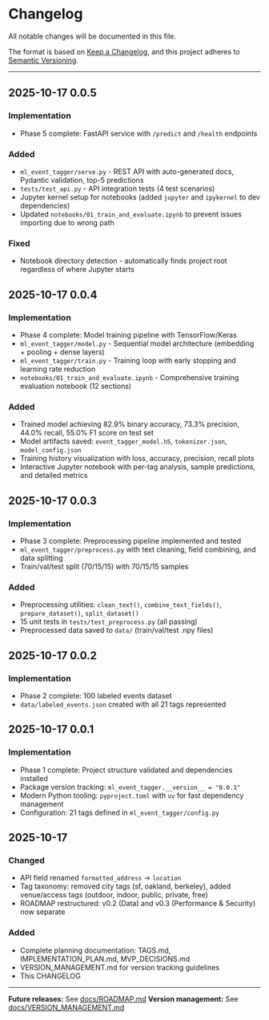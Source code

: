 # Changelog

All notable changes will be documented in this file.

The format is based on [Keep a Changelog](https://keepachangelog.com/en/1.0.0/),
and this project adheres to [Semantic Versioning](https://semver.org/spec/v2.0.0.html).

---

## 2025-10-17 0.0.5

### Implementation

-   Phase 5 complete: FastAPI service with `/predict` and `/health` endpoints

### Added

-   `ml_event_tagger/serve.py` - REST API with auto-generated docs, Pydantic validation, top-5 predictions
-   `tests/test_api.py` - API integration tests (4 test scenarios)
-   Jupyter kernel setup for notebooks (added `jupyter` and `ipykernel` to dev dependencies)
-   Updated `notebooks/01_train_and_evaluate.ipynb` to prevent issues importing due to wrong path

### Fixed

-   Notebook directory detection - automatically finds project root regardless of where Jupyter starts

## 2025-10-17 0.0.4

### Implementation

-   Phase 4 complete: Model training pipeline with TensorFlow/Keras
-   `ml_event_tagger/model.py` - Sequential model architecture (embedding + pooling + dense layers)
-   `ml_event_tagger/train.py` - Training loop with early stopping and learning rate reduction
-   `notebooks/01_train_and_evaluate.ipynb` - Comprehensive training evaluation notebook (12 sections)

### Added

-   Trained model achieving 82.9% binary accuracy, 73.3% precision, 44.0% recall, 55.0% F1 score on test set
-   Model artifacts saved: `event_tagger_model.h5`, `tokenizer.json`, `model_config.json`
-   Training history visualization with loss, accuracy, precision, recall plots
-   Interactive Jupyter notebook with per-tag analysis, sample predictions, and detailed metrics

## 2025-10-17 0.0.3

### Implementation

-   Phase 3 complete: Preprocessing pipeline implemented and tested
-   `ml_event_tagger/preprocess.py` with text cleaning, field combining, and data splitting
-   Train/val/test split (70/15/15) with 70/15/15 samples

### Added

-   Preprocessing utilities: `clean_text()`, `combine_text_fields()`, `prepare_dataset()`, `split_dataset()`
-   15 unit tests in `tests/test_preprocess.py` (all passing)
-   Preprocessed data saved to `data/` (train/val/test .npy files)

## 2025-10-17 0.0.2

### Implementation

-   Phase 2 complete: 100 labeled events dataset
-   `data/labeled_events.json` created with all 21 tags represented

## 2025-10-17 0.0.1

### Implementation

-   Phase 1 complete: Project structure validated and dependencies installed
-   Package version tracking: `ml_event_tagger.__version__ = "0.0.1"`
-   Modern Python tooling: `pyproject.toml` with `uv` for fast dependency management
-   Configuration: 21 tags defined in `ml_event_tagger/config.py`

## 2025-10-17

### Changed

-   API field renamed `formatted_address` → `location`
-   Tag taxonomy: removed city tags (sf, oakland, berkeley), added venue/access tags (outdoor, indoor, public, private, free)
-   ROADMAP restructured: v0.2 (Data) and v0.3 (Performance & Security) now separate

### Added

-   Complete planning documentation: TAGS.md, IMPLEMENTATION_PLAN.md, MVP_DECISIONS.md
-   VERSION_MANAGEMENT.md for version tracking guidelines
-   This CHANGELOG

---

**Future releases:** See [docs/ROADMAP.md](docs/ROADMAP.md)
**Version management:** See [docs/VERSION_MANAGEMENT.md](docs/VERSION_MANAGEMENT.md)
